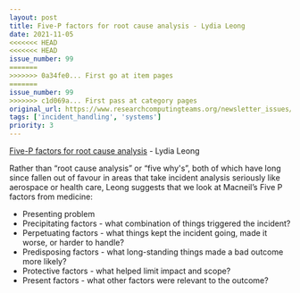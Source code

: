 ```yaml
---
layout: post
title: Five-P factors for root cause analysis - Lydia Leong
date: 2021-11-05
<<<<<<< HEAD
<<<<<<< HEAD
issue_number: 99
=======
>>>>>>> 0a34fe0... First go at item pages
=======
issue_number: 99
>>>>>>> c1d069a... First pass at category pages
original_url: https://www.researchcomputingteams.org/newsletter_issues/0099
tags: ['incident_handling', 'systems']
priority: 3
---
```


<!-- markdownlint-disable MD033 -->
<!-- markdownlint-disable MD041 -->
<!-- markdownlint-disable MD049 -->

[Five-P factors for root cause analysis](https://cloudpundit.com/2021/10/28/five-p-factors-for-root-cause-analysis/) - Lydia Leong

Rather than “root cause analysis” or “five why's”, both of which have long since fallen out of favour in areas that take incident analysis seriously like aerospace or health care, Leong suggests that we look at Macneil’s Five P factors from medicine:

- Presenting problem
- Precipitating factors - what combination of things triggered the incident?
- Perpetuating factors - what things kept the incident going, made it worse, or harder to handle?
- Predisposing factors - what long-standing things made a bad outcome more likely?
- Protective factors - what helped limit impact and scope?
- Present factors - what other factors were relevant to the outcome?

